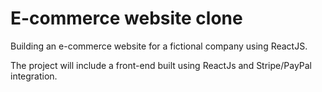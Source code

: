 # E-commerce website clone

Building an e-commerce website for a fictional company using ReactJS.

The project will include a front-end built using ReactJs and Stripe/PayPal integration.